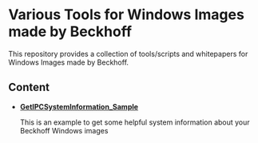 # Various Tools for Windows Images made by Beckhoff

This repository provides a collection of tools/scripts and whitepapers
for Windows Images made by Beckhoff.

## Content

* **[GetIPCSystemInformation_Sample](GetIPCSystemInformation_Sample/Readme.md)**
    
    This is an example to get some helpful system information about your Beckhoff Windows images
